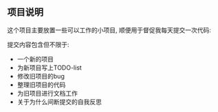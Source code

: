 ## 项目说明

这个项目主要放置一些可以工作的小项目, 顺便用于督促我每天提交一次代码:

提交内容包含但不限于:
- 一个新的项目
- 为新项目写上TODO-list
- 修改旧项目的bug
- 整理旧项目的代码
- 为旧项目进行文档工作
- 关于为什么间断提交的自我反思
